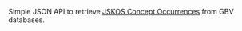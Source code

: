 Simple JSON API to retrieve [JSKOS Concept Occurrences](http://gbv.github.io/jskos/jskos.html#concept-occurrences) from GBV databases.
